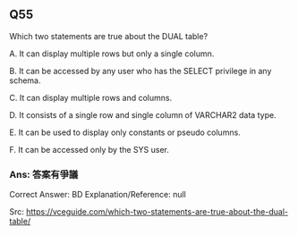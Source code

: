## Q55

Which two statements are true about the DUAL table?

A. It can display multiple rows but only a single column.

B. It can be accessed by any user who has the SELECT privilege in any schema.

C. It can display multiple rows and columns.

D. It consists of a single row and single column of VARCHAR2 data type.

E. It can be used to display only constants or pseudo columns.

F. It can be accessed only by the SYS user.

### Ans:     **答案有爭議**

Correct Answer: BD
Explanation/Reference: null

Src: https://vceguide.com/which-two-statements-are-true-about-the-dual-table/